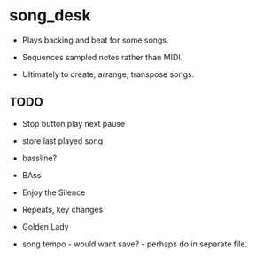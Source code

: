# song_desk

- Plays backing and beat for some songs.
- Sequences sampled notes rather than MIDI.

- Ultimately to create, arrange, transpose songs.

## TODO

- Stop button play next pause
- store last played song
- bassline?

- BAss
-   Enjoy the Silence

- Repeats, key changes
-   Golden Lady


- song tempo - would want save? - perhaps do in separate file.
